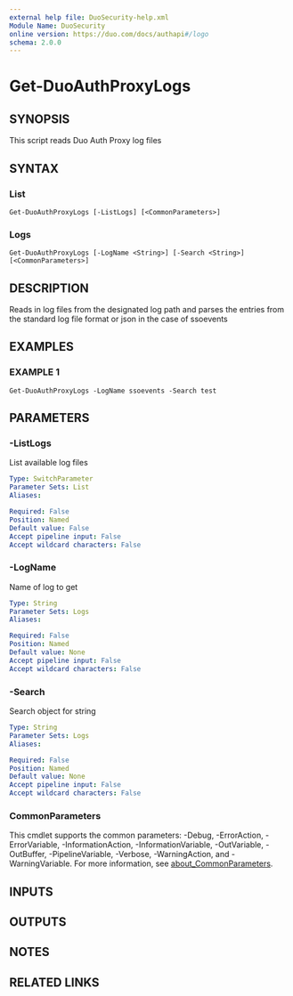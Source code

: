 ```yaml
---
external help file: DuoSecurity-help.xml
Module Name: DuoSecurity
online version: https://duo.com/docs/authapi#/logo
schema: 2.0.0
---
```


# Get-DuoAuthProxyLogs

## SYNOPSIS
This script reads Duo Auth Proxy log files

## SYNTAX

### List
```
Get-DuoAuthProxyLogs [-ListLogs] [<CommonParameters>]
```

### Logs
```
Get-DuoAuthProxyLogs [-LogName <String>] [-Search <String>] [<CommonParameters>]
```

## DESCRIPTION
Reads in log files from the designated log path and parses the entries from the standard log file format or json in the case of ssoevents

## EXAMPLES

### EXAMPLE 1
```
Get-DuoAuthProxyLogs -LogName ssoevents -Search test
```

## PARAMETERS

### -ListLogs
List available log files

```yaml
Type: SwitchParameter
Parameter Sets: List
Aliases:

Required: False
Position: Named
Default value: False
Accept pipeline input: False
Accept wildcard characters: False
```

### -LogName
Name of log to get

```yaml
Type: String
Parameter Sets: Logs
Aliases:

Required: False
Position: Named
Default value: None
Accept pipeline input: False
Accept wildcard characters: False
```

### -Search
Search object for string

```yaml
Type: String
Parameter Sets: Logs
Aliases:

Required: False
Position: Named
Default value: None
Accept pipeline input: False
Accept wildcard characters: False
```

### CommonParameters
This cmdlet supports the common parameters: -Debug, -ErrorAction, -ErrorVariable, -InformationAction, -InformationVariable, -OutVariable, -OutBuffer, -PipelineVariable, -Verbose, -WarningAction, and -WarningVariable. For more information, see [about_CommonParameters](http://go.microsoft.com/fwlink/?LinkID=113216).

## INPUTS

## OUTPUTS

## NOTES

## RELATED LINKS
